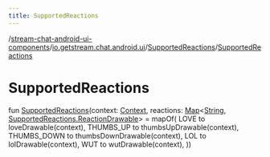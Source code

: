 ```yaml
---
title: SupportedReactions
---
```

/[stream-chat-android-ui-components](../../index.md)/[io.getstream.chat.android.ui](../index.md)/[SupportedReactions](index.md)/[SupportedReactions](SupportedReactions.md)  
  
  
  
# SupportedReactions  
fun [SupportedReactions](SupportedReactions.md)(context: [Context](https://developer.android.com/reference/kotlin/android/content/Context.html), reactions: [Map](https://kotlinlang.org/api/latest/jvm/stdlib/kotlin.collections/-map/index.html)&lt;[String](https://kotlinlang.org/api/latest/jvm/stdlib/kotlin/-string/index.html), [SupportedReactions.ReactionDrawable](ReactionDrawable/index.md)&gt; = mapOf(
        LOVE to loveDrawable(context),
        THUMBS_UP to thumbsUpDrawable(context),
        THUMBS_DOWN to thumbsDownDrawable(context),
        LOL to lolDrawable(context),
        WUT to wutDrawable(context),
    ))
